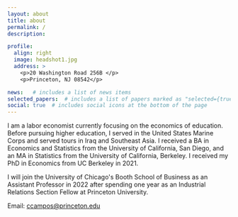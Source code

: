 ```yaml
---
layout: about
title: about
permalink: /
description: 

profile:
  align: right
  image: headshot1.jpg
  address: >
    <p>20 Washington Road 256B </p>
    <p>Princeton, NJ 08542</p>

news:   # includes a list of news items
selected_papers:  # includes a list of papers marked as "selected={true}"
social: true  # includes social icons at the bottom of the page
---
```


I am a labor economist currently focusing on the economics of education.  Before pursuing higher education, I served in the United States Marine Corps and served tours in Iraq and Southeast Asia. I received a BA in Economics and Statistics from the University of California, San Diego, and an MA in Statistics from the University of California, Berkeley. I received my PhD in Economics from UC Berkeley in 2021.

I will join the University of Chicago's Booth School of Business as an Assistant Professor in 2022 after spending one year as an Industrial Relations Section Fellow at Princeton University.

Email: ccampos@princeton.edu
